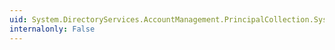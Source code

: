 ```yaml
---
uid: System.DirectoryServices.AccountManagement.PrincipalCollection.System#Collections#ICollection#Count
internalonly: False
---
```

